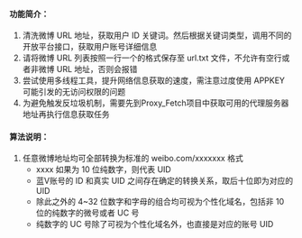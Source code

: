#### 功能简介：

1. 清洗微博 URL 地址，获取用户 ID 关键词。然后根据关键词类型，调用不同的开放平台接口，获取用户账号详细信息
2. 请将微博 URL 列表按照一行一个的格式保存至 url.txt 文件，不允许有空行或者非微博 URL 地址，否则会报错
3. 尝试使用多线程工具，提升网络信息获取的速度，需注意过度使用 APPKEY 可能引发的无访问权限的问题
4. 为避免触发反垃圾机制，需要先到Proxy_Fetch项目中获取可用的代理服务器地址再执行信息获取任务

#### 算法说明：

1. 任意微博地址均可全部转换为标准的 weibo.com/xxxxxxx 格式
   - xxxx 如果为 10 位纯数字，则代表 UID
   - 蓝V账号的 ID 和真实 UID 之间存在确定的转换关系，取后十位即为对应的 UID
   - 除此之外的 4~32 位数字和字母的组合均可视为个性化域名，包括非 10 位的纯数字的微号或者 UC 号
   - 纯数字的 UC 号除了可视为个性化域名外，也直接是对应的账号 UID